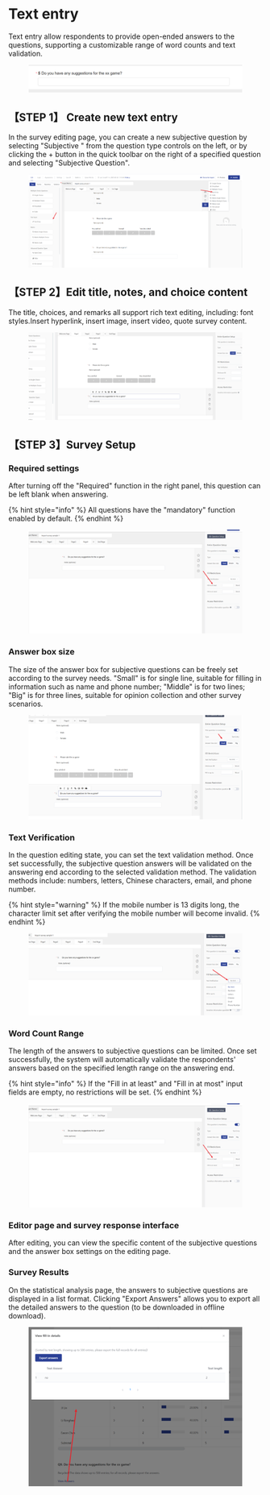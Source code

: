 # Text entry

Text entry allow respondents to provide open-ended answers to the questions, supporting a customizable range of word counts and text validation.

<figure><img src="../../.gitbook/assets/image (935).png" alt=""><figcaption></figcaption></figure>

## 【STEP 1】 Create new text entry

In the survey editing page, you can create a new subjective question by selecting "Subjective " from the question type controls on the left, or by clicking the + button in the quick toolbar on the right of a specified question and selecting "Subjective Question".

<figure><img src="../../.gitbook/assets/image (936).png" alt=""><figcaption></figcaption></figure>

## 【STEP 2】Edit title, notes, and choice content

The title, choices, and remarks all support rich text editing, including: font styles.Insert hyperlink, insert image, insert video, quote survey content.

<figure><img src="../../.gitbook/assets/image (937).png" alt=""><figcaption></figcaption></figure>

## 【STEP 3】Survey Setup

### Required settings

After turning off the "Required" function in the right panel, this question can be left blank when answering.

{% hint style="info" %}
All questions have the "mandatory" function enabled by default.
{% endhint %}

<figure><img src="../../.gitbook/assets/image (13) (1) (1) (1) (1) (1).png" alt=""><figcaption></figcaption></figure>

### Answer box size

The size of the answer box for subjective questions can be freely set according to the survey needs. "Small" is for single line, suitable for filling in information such as name and phone number; "Middle" is for two lines; "Big" is for three lines, suitable for opinion collection and other survey scenarios.

<figure><img src="../../.gitbook/assets/image (939).png" alt=""><figcaption></figcaption></figure>

### Text Verification

In the question editing state, you can set the text validation method. Once set successfully, the subjective question answers will be validated on the answering end according to the selected validation method. The validation methods include: numbers, letters, Chinese characters, email, and phone number.

{% hint style="warning" %}
If the mobile number is 13 digits long, the character limit set after verifying the mobile number will become invalid.
{% endhint %}

<figure><img src="../../.gitbook/assets/image (941).png" alt=""><figcaption></figcaption></figure>

### Word Count Range

The length of the answers to subjective questions can be limited. Once set successfully, the system will automatically validate the respondents' answers based on the specified length range on the answering end.

{% hint style="info" %}
If the "Fill in at least" and "Fill in at most" input fields are empty, no restrictions will be set.
{% endhint %}

<figure><img src="../../.gitbook/assets/image (1) (1) (1) (1) (1) (1) (1) (1) (1) (1) (1) (1) (1) (1) (1) (1) (1) (1).png" alt=""><figcaption></figcaption></figure>

### Editor page and survey response interface

After editing, you can view the specific content of the subjective questions and the answer box settings on the editing page.

### Survey Results

On the statistical analysis page, the answers to subjective questions are displayed in a list format. Clicking "Export Answers" allows you to export all the detailed answers to the question (to be downloaded in offline download).

<figure><img src="../../.gitbook/assets/image (943).png" alt=""><figcaption></figcaption></figure>


